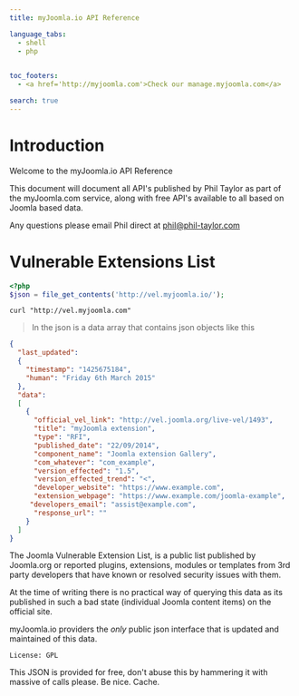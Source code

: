 ```yaml
---
title: myJoomla.io API Reference

language_tabs:
  - shell
  - php
  

toc_footers:
  - <a href='http://myjoomla.com'>Check our manage.myjoomla.com</a>

search: true
---
```


# Introduction

Welcome to the myJoomla.io API Reference

This document will document all API's published by Phil Taylor as part of the myJoomla.com service, along with free API's available to all based on Joomla based data.

Any questions please email Phil direct at phil@phil-taylor.com

# Vulnerable Extensions List

```php
<?php
$json = file_get_contents('http://vel.myjoomla.io/');
```

```shell
curl "http://vel.myjoomla.com"
```

> In the json is a data array that contains json objects like this

```json
{ 
  "last_updated": 
  {
    "timestamp": "1425675184",
    "human": "Friday 6th March 2015"
  },
  "data": 
  [
    {
      "official_vel_link": "http://vel.joomla.org/live-vel/1493",
      "title": "myJoomla extension",
      "type": "RFI",
      "published_date": "22/09/2014",
      "component_name": "Joomla extension Gallery",
      "com_whatever": "com_example",
      "version_effected": "1.5",
      "version_effected_trend": "<",
      "developer_website": "https://www.example.com",
      "extension_webpage": "https://www.example.com/joomla-example",
     "developers_email": "assist@example.com",
      "response_url": ""
    }
  ]
}
```

The Joomla Vulnerable Extension List, is a public list published by Joomla.org or reported plugins, extensions, modules or templates from 3rd party developers that have known or resolved security issues with them.

At the time of writing there is no practical way of querying this data as its published in such a bad state (individual Joomla content items) on the official site.

myJoomla.io providers the _only_ public json interface that is updated and maintained of this data. 

`License: GPL`

<aside class="notice">
This JSON is provided for free, don't abuse this by hammering it with massive of calls please. Be nice. Cache.
</aside>

